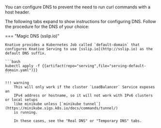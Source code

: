 You can configure DNS to prevent the need to run curl commands with a host header.

The following tabs expand to show instructions for configuring DNS.
Follow the procedure for the DNS of your choice:

=== "Magic DNS (sslip.io)"

    Knative provides a Kubernetes Job called `default-domain` that configures Knative Serving to use [sslip.io](http://sslip.io) as the default DNS suffix.

    ```bash
    kubectl apply -f {{artifact(repo="serving",file="serving-default-domain.yaml")}}
    ```

    !!! warning
        This will only work if the cluster `LoadBalancer` Service exposes an
        IPv4 address or hostname, so it will not work with IPv6 clusters or local setups
        like minikube unless [`minikube tunnel`](https://minikube.sigs.k8s.io/docs/commands/tunnel/)
        is running.

        In these cases, see the "Real DNS" or "Temporary DNS" tabs.
